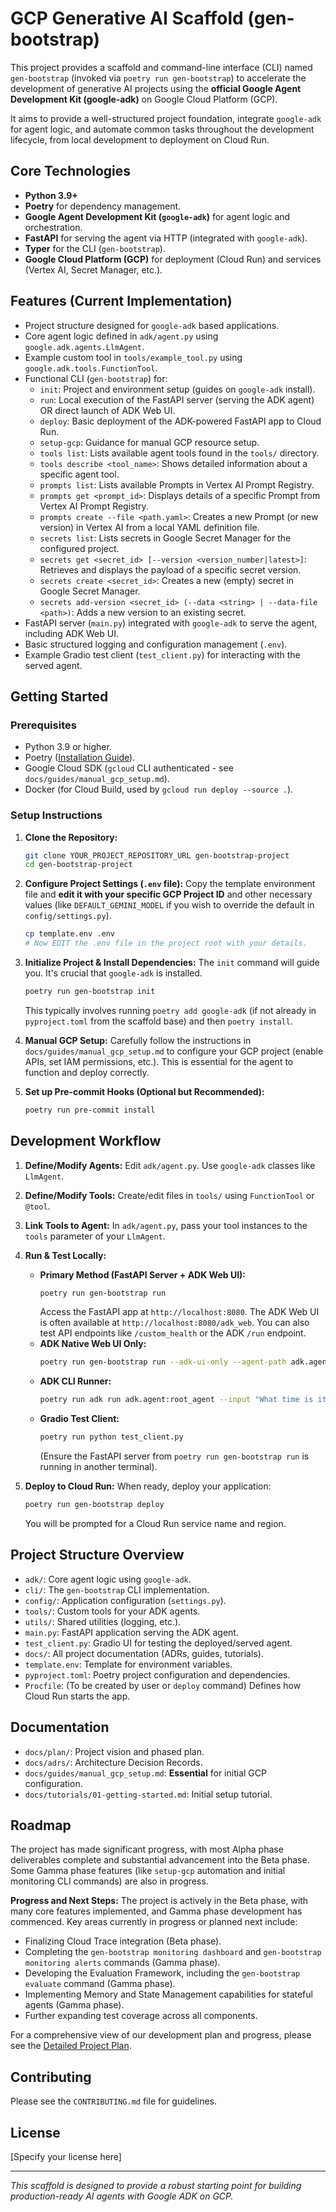 # GCP Generative AI Scaffold (gen-bootstrap)

This project provides a scaffold and command-line interface (CLI) named `gen-bootstrap` (invoked via `poetry run gen-bootstrap`) to accelerate the development of generative AI projects using the **official Google Agent Development Kit (google-adk)** on Google Cloud Platform (GCP).

It aims to provide a well-structured project foundation, integrate `google-adk` for agent logic, and automate common tasks throughout the development lifecycle, from local development to deployment on Cloud Run.

## Core Technologies

* **Python 3.9+**
* **Poetry** for dependency management.
* **Google Agent Development Kit (`google-adk`)** for agent logic and orchestration.
* **FastAPI** for serving the agent via HTTP (integrated with `google-adk`).
* **Typer** for the CLI (`gen-bootstrap`).
* **Google Cloud Platform (GCP)** for deployment (Cloud Run) and services (Vertex AI, Secret Manager, etc.).

## Features (Current Implementation)

* Project structure designed for `google-adk` based applications.
* Core agent logic defined in `adk/agent.py` using `google.adk.agents.LlmAgent`.
* Example custom tool in `tools/example_tool.py` using `google.adk.tools.FunctionTool`.
* Functional CLI (`gen-bootstrap`) for:
    * `init`: Project and environment setup (guides on `google-adk` install).
    * `run`: Local execution of the FastAPI server (serving the ADK agent) OR direct launch of ADK Web UI.
    * `deploy`: Basic deployment of the ADK-powered FastAPI app to Cloud Run.
    * `setup-gcp`: Guidance for manual GCP resource setup.
    * `tools list`: Lists available agent tools found in the `tools/` directory.
    * `tools describe <tool_name>`: Shows detailed information about a specific agent tool.
    * `prompts list`: Lists available Prompts in Vertex AI Prompt Registry.
    * `prompts get <prompt_id>`: Displays details of a specific Prompt from Vertex AI Prompt Registry.
    * `prompts create --file <path.yaml>`: Creates a new Prompt (or new version) in Vertex AI from a local YAML definition file.
    * `secrets list`: Lists secrets in Google Secret Manager for the configured project.
    * `secrets get <secret_id> [--version <version_number|latest>]`: Retrieves and displays the payload of a specific secret version.
    * `secrets create <secret_id>`: Creates a new (empty) secret in Google Secret Manager.
    * `secrets add-version <secret_id> (--data <string> | --data-file <path>)`: Adds a new version to an existing secret.
* FastAPI server (`main.py`) integrated with `google-adk` to serve the agent, including ADK Web UI.
* Basic structured logging and configuration management (`.env`).
* Example Gradio test client (`test_client.py`) for interacting with the served agent.

## Getting Started

### Prerequisites

* Python 3.9 or higher.
* Poetry ([Installation Guide](https://python-poetry.org/docs/#installation)).
* Google Cloud SDK (`gcloud` CLI authenticated - see `docs/guides/manual_gcp_setup.md`).
* Docker (for Cloud Build, used by `gcloud run deploy --source .`).

### Setup Instructions

1.  **Clone the Repository:**
    ```bash
    git clone YOUR_PROJECT_REPOSITORY_URL gen-bootstrap-project
    cd gen-bootstrap-project
    ```

2.  **Configure Project Settings (`.env` file):**
    Copy the template environment file and **edit it with your specific GCP Project ID** and other necessary values (like `DEFAULT_GEMINI_MODEL` if you wish to override the default in `config/settings.py`).
    ```bash
    cp template.env .env
    # Now EDIT the .env file in the project root with your details.
    ```

3.  **Initialize Project & Install Dependencies:**
    The `init` command will guide you. It's crucial that `google-adk` is installed.
    ```bash
    poetry run gen-bootstrap init
    ```
    This typically involves running `poetry add google-adk` (if not already in `pyproject.toml` from the scaffold base) and then `poetry install`.

4.  **Manual GCP Setup:**
    Carefully follow the instructions in `docs/guides/manual_gcp_setup.md` to configure your GCP project (enable APIs, set IAM permissions, etc.). This is essential for the agent to function and deploy correctly.

5.  **Set up Pre-commit Hooks (Optional but Recommended):**
    ```bash
    poetry run pre-commit install
    ```

## Development Workflow

1.  **Define/Modify Agents:** Edit `adk/agent.py`. Use `google-adk` classes like `LlmAgent`.
2.  **Define/Modify Tools:** Create/edit files in `tools/` using `FunctionTool` or `@tool`.
3.  **Link Tools to Agent:** In `adk/agent.py`, pass your tool instances to the `tools` parameter of your `LlmAgent`.
4.  **Run & Test Locally:**
    * **Primary Method (FastAPI Server + ADK Web UI):**
        ```bash
        poetry run gen-bootstrap run
        ```
        Access the FastAPI app at `http://localhost:8080`. The ADK Web UI is often available at `http://localhost:8080/adk_web`. You can also test API endpoints like `/custom_health` or the ADK `/run` endpoint.
    * **ADK Native Web UI Only:**
        ```bash
        poetry run gen-bootstrap run --adk-ui-only --agent-path adk.agent:root_agent
        ```
    * **ADK CLI Runner:**
        ```bash
        poetry run adk run adk.agent:root_agent --input "What time is it in London?"
        ```
    * **Gradio Test Client:**
        ```bash
        poetry run python test_client.py
        ```
        (Ensure the FastAPI server from `poetry run gen-bootstrap run` is running in another terminal).

5.  **Deploy to Cloud Run:**
    When ready, deploy your application:
    ```bash
    poetry run gen-bootstrap deploy
    ```
    You will be prompted for a Cloud Run service name and region.

## Project Structure Overview

* `adk/`: Core agent logic using `google-adk`.
* `cli/`: The `gen-bootstrap` CLI implementation.
* `config/`: Application configuration (`settings.py`).
* `tools/`: Custom tools for your ADK agents.
* `utils/`: Shared utilities (logging, etc.).
* `main.py`: FastAPI application serving the ADK agent.
* `test_client.py`: Gradio UI for testing the deployed/served agent.
* `docs/`: All project documentation (ADRs, guides, tutorials).
* `template.env`: Template for environment variables.
* `pyproject.toml`: Poetry project configuration and dependencies.
* `Procfile`: (To be created by user or `deploy` command) Defines how Cloud Run starts the app.

## Documentation

* `docs/plan/`: Project vision and phased plan.
* `docs/adrs/`: Architecture Decision Records.
* `docs/guides/manual_gcp_setup.md`: **Essential** for initial GCP configuration.
* `docs/tutorials/01-getting-started.md`: Initial setup tutorial.

## Roadmap

The project has made significant progress, with most Alpha phase deliverables complete and substantial advancement into the Beta phase. Some Gamma phase features (like `setup-gcp` automation and initial monitoring CLI commands) are also in progress.

**Progress and Next Steps:**
The project is actively in the Beta phase, with many core features implemented, and Gamma phase development has commenced.
Key areas currently in progress or planned next include:
*   Finalizing Cloud Trace integration (Beta phase).
*   Completing the `gen-bootstrap monitoring dashboard` and `gen-bootstrap monitoring alerts` commands (Gamma phase).
*   Developing the Evaluation Framework, including the `gen-bootstrap evaluate` command (Gamma phase).
*   Implementing Memory and State Management capabilities for stateful agents (Gamma phase).
*   Further expanding test coverage across all components.

For a comprehensive view of our development plan and progress, please see the [Detailed Project Plan](docs/plan/detailed_plan.md).

## Contributing

Please see the `CONTRIBUTING.md` file for guidelines.

## License

[Specify your license here]

---

*This scaffold is designed to provide a robust starting point for building production-ready AI agents with Google ADK on GCP.*
